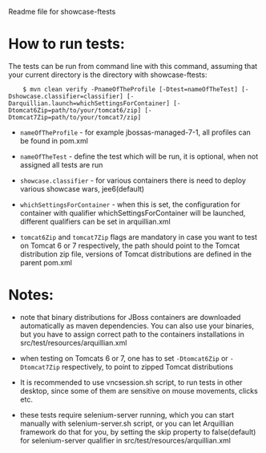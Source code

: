 ﻿Readme file for showcase-ftests

How to run tests:
=================

The tests can be run from command line with this command, assuming that your current directory is the directory with showcase-ftests:

        $ mvn clean verify -PnameOfTheProfile [-Dtest=nameOfTheTest] [-Dshowcase.classifier=classifier] [-Darquillian.launch=whichSettingsForContainer] [-Dtomcat6Zip=path/to/your/tomcat6/zip] [-Dtomcat7Zip=path/to/your/tomcat7/zip]

- `nameOfTheProfile` - for example jbossas-managed-7-1, all profiles can be found in pom.xml

- `nameOfTheTest` - define the test which will be run, it is optional, when not assigned all tests are run

- `showcase.classifier` - for various containers there is need to deploy various showcase wars, jee6(default)

- `whichSettingsForContainer` - when this is set, the configuration for container with qualifier whichSettingsForContainer will be launched, different qualifiers 
	can be set in arquillian.xml

- `tomcat6Zip` and `tomcat7Zip` flags are mandatory in case you want to test on Tomcat 6 or 7 respectively, the path should point to the Tomcat distribution zip file, versions of Tomcat distributions are defined in the parent pom.xml

Notes:
======
- note that binary distributions for JBoss containers are downloaded automatically as maven dependencies. 
 You can also use your binaries, but you have to assign correct path to the containers installations in src/test/resources/arquillian.xml

- when testing on Tomcats 6 or 7, one has to set `-Dtomcat6Zip` or `-Dtomcat7Zip` respectively, to point to zipped Tomcat distributions

- It is recommended to use vncsession.sh script, to run tests in other desktop, since some of them are sensitive on mouse movements, clicks etc.

- these tests require selenium-server running, which you can start manually with selenium-server.sh script, or you can let Arquillian framework
 do that for you, by setting the skip property to false(default) for selenium-server qualifier in src/test/resources/arquillian.xml

